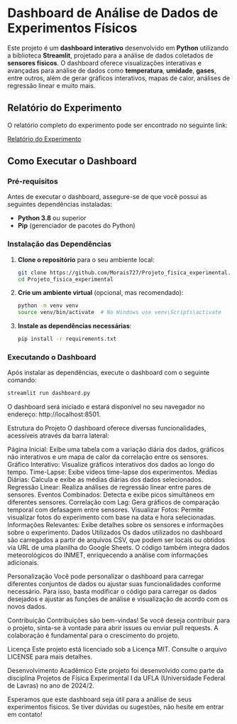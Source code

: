# Dashboard de Análise de Dados de Experimentos Físicos

Este projeto é um **dashboard interativo** desenvolvido em **Python** utilizando a biblioteca **Streamlit**, projetado para a análise de dados coletados de **sensores físicos**. O dashboard oferece visualizações interativas e avançadas para análise de dados como **temperatura**, **umidade**, **gases**, entre outros, além de gerar gráficos interativos, mapas de calor, análises de regressão linear e muito mais.

## Relatório do Experimento

O relatório completo do experimento pode ser encontrado no seguinte link:

[Relatório do Experimento](https://projetosfisicaexperimental.blogspot.com/2025/02/freshness-de-alimentos-pereciveis_10.html)

## Como Executar o Dashboard

### Pré-requisitos

Antes de executar o dashboard, assegure-se de que você possui as seguintes dependências instaladas:

- **Python 3.8** ou superior
- **Pip** (gerenciador de pacotes do Python)

### Instalação das Dependências

1. **Clone o repositório** para o seu ambiente local:

    ```bash
    git clone https://github.com/Morais727/Projeto_fisica_experimental.git
    cd Projeto_fisica_experimental
    ```

2. **Crie um ambiente virtual** (opcional, mas recomendado):

    ```bash
    python -m venv venv
    source venv/bin/activate  # No Windows use venv\Scripts\activate
    ```

3. **Instale as dependências necessárias**:

    ```bash
    pip install -r requirements.txt
    ```

### Executando o Dashboard

Após instalar as dependências, execute o dashboard com o seguinte comando:

```bash
streamlit run dashboard.py
```

O dashboard será iniciado e estará disponível no seu navegador no endereço: http://localhost:8501.

Estrutura do Projeto
O dashboard oferece diversas funcionalidades, acessíveis através da barra lateral:

Página Inicial: Exibe uma tabela com a variação diária dos dados, gráficos não interativos e um mapa de calor da correlação entre os sensores.
Gráfico Interativo: Visualize gráficos interativos dos dados ao longo do tempo.
Time-Lapse: Exibe vídeos time-lapse dos experimentos.
Médias Diárias: Calcula e exibe as médias diárias dos dados selecionados.
Regressão Linear: Realiza análises de regressão linear entre pares de sensores.
Eventos Combinados: Detecta e exibe picos simultâneos em diferentes sensores.
Correlação com Lag: Gera gráficos de comparação temporal com defasagem entre sensores.
Visualizar Fotos: Permite visualizar fotos do experimento com base na data e hora selecionadas.
Informações Relevantes: Exibe detalhes sobre os sensores e informações sobre o experimento.
Dados Utilizados
Os dados utilizados no dashboard são carregados a partir de arquivos CSV, que podem ser locais ou obtidos via URL de uma planilha do Google Sheets. O código também integra dados meteorológicos do INMET, enriquecendo a análise com informações adicionais.

Personalização
Você pode personalizar o dashboard para carregar diferentes conjuntos de dados ou ajustar suas funcionalidades conforme necessário. Para isso, basta modificar o código para carregar os dados desejados e ajustar as funções de análise e visualização de acordo com os novos dados.

Contribuição
Contribuições são bem-vindas! Se você deseja contribuir para o projeto, sinta-se à vontade para abrir issues ou enviar pull requests. A colaboração é fundamental para o crescimento do projeto.

Licença
Este projeto está licenciado sob a Licença MIT. Consulte o arquivo LICENSE para mais detalhes.

Desenvolvimento Acadêmico
Este projeto foi desenvolvido como parte da disciplina Projetos de Física Experimental I da UFLA (Universidade Federal de Lavras) no ano de 2024/2.

Esperamos que este dashboard seja útil para a análise de seus experimentos físicos. Se tiver dúvidas ou sugestões, não hesite em entrar em contato!
